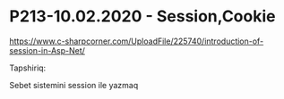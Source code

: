# P213-10.02.2020 - Session,Cookie

https://www.c-sharpcorner.com/UploadFile/225740/introduction-of-session-in-Asp-Net/

Tapshiriq:

Sebet sistemini session ile yazmaq
